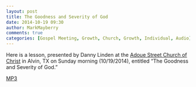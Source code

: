 ```yaml
---
layout: post
title: The Goodness and Severity of God
date: 2014-10-19 09:30
author: MarkMayberry
comments: true
categories: [Gospel Meeting, Growth, Church, Growth, Individual, Audio]
---
```

Here is a lesson, presented by Danny Linden at the <a href="http://www.ascoc.org/">Adoue Street Church of Christ</a> in Alvin, TX on Sunday morning (10/19/2014), entitled “The Goodness and Severity of God.”

<a href="http://markmayberry.net/wp-content/uploads/bible-study/2014-10-19-am1-DL-TheGoodnessAndSeverityofGod.mp3">MP3</a>
